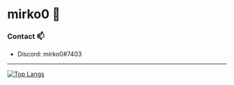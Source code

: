 # mirko0 👋

### Contact 📫
- Discord: mirko0#7403

-------------------------------------------------------------------------------
[![Top Langs](https://github-readme-stats.vercel.app/api/top-langs/?username=mirko0&layout=compact&theme=prussian)](https://github.com/anuraghazra/github-readme-stats)

<!--
![My github stats](https://github-readme-stats.vercel.app/api?username=mirko0&show_icons=true&hide_border=true)
-->
